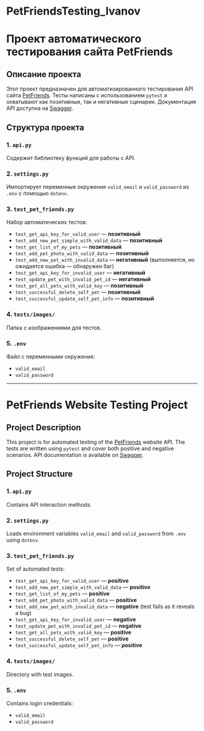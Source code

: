 # PetFriendsTesting_Ivanov
# Проект автоматического тестирования сайта PetFriends

## Описание проекта

Этот проект предназначен для автоматизированного тестирования API сайта [PetFriends](https://petfriends.skillfactory.ru). Тесты написаны с использованием `pytest` и охватывают как позитивные, так и негативные сценарии. Документация API доступна на [Swagger](https://petfriends.skillfactory.ru/apidocs/#/).

## Структура проекта

### 1. `api.py`

Содержит библиотеку функций для работы с API.

### 2. `settings.py`

Импортирует переменные окружения `valid_email` и `valid_password` из `.env` с помощью `dotenv`.

### 3. `test_pet_friends.py`

Набор автоматических тестов:

- `test_get_api_key_for_valid_user` — **позитивный**
- `test_add_new_pet_simple_with_valid_data` — **позитивный**
- `test_get_list_of_my_pets` — **позитивный**
- `test_add_pet_photo_with_valid_data` — **позитивный**
- `test_add_new_pet_with_invalid_data` — **негативный** (выполняется, но ожидается ошибка — обнаружен баг)
- `test_get_api_key_for_invalid_user` — **негативный**
- `test_update_pet_with_invalid_pet_id` — **негативный**
- `test_get_all_pets_with_valid_key` — **позитивный**
- `test_successful_delete_self_pet` — **позитивный**
- `test_successful_update_self_pet_info` — **позитивный**

### 4. `tests/images/`

Папка с изображениями для тестов.

### 5. `.env`

Файл с переменными окружения:
- `valid_email`
- `valid_password`

---

# PetFriends Website Testing Project

## Project Description

This project is for automated testing of the [PetFriends](https://petfriends.skillfactory.ru) website API. The tests are written using `pytest` and cover both positive and negative scenarios. API documentation is available on [Swagger](https://petfriends.skillfactory.ru/apidocs/#/).

## Project Structure

### 1. `api.py`

Contains API interaction methods.

### 2. `settings.py`

Loads environment variables `valid_email` and `valid_password` from `.env` using `dotenv`.

### 3. `test_pet_friends.py`

Set of automated tests:

- `test_get_api_key_for_valid_user` — **positive**
- `test_add_new_pet_simple_with_valid_data` — **positive**
- `test_get_list_of_my_pets` — **positive**
- `test_add_pet_photo_with_valid_data` — **positive**
- `test_add_new_pet_with_invalid_data` — **negative** (test fails as it reveals a bug)
- `test_get_api_key_for_invalid_user` — **negative**
- `test_update_pet_with_invalid_pet_id` — **negative**
- `test_get_all_pets_with_valid_key` — **positive**
- `test_successful_delete_self_pet` — **positive**
- `test_successful_update_self_pet_info` — **positive**

### 4. `tests/images/`

Directory with test images.

### 5. `.env`

Contains login credentials:
- `valid_email`
- `valid_password` 
